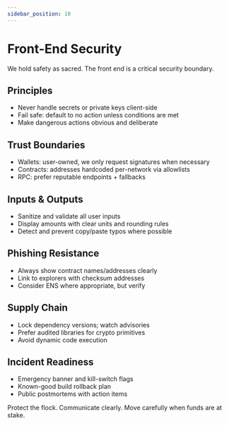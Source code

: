 ```yaml
---
sidebar_position: 10
---
```


# Front-End Security

We hold safety as sacred. The front end is a critical security boundary.

## Principles

- Never handle secrets or private keys client-side
- Fail safe: default to no action unless conditions are met
- Make dangerous actions obvious and deliberate

## Trust Boundaries

- Wallets: user-owned, we only request signatures when necessary
- Contracts: addresses hardcoded per-network via allowlists
- RPC: prefer reputable endpoints + fallbacks

## Inputs & Outputs

- Sanitize and validate all user inputs
- Display amounts with clear units and rounding rules
- Detect and prevent copy/paste typos where possible

## Phishing Resistance

- Always show contract names/addresses clearly
- Link to explorers with checksum addresses
- Consider ENS where appropriate, but verify

## Supply Chain

- Lock dependency versions; watch advisories
- Prefer audited libraries for crypto primitives
- Avoid dynamic code execution

## Incident Readiness

- Emergency banner and kill-switch flags
- Known-good build rollback plan
- Public postmortems with action items

Protect the flock. Communicate clearly. Move carefully when funds are at stake.
